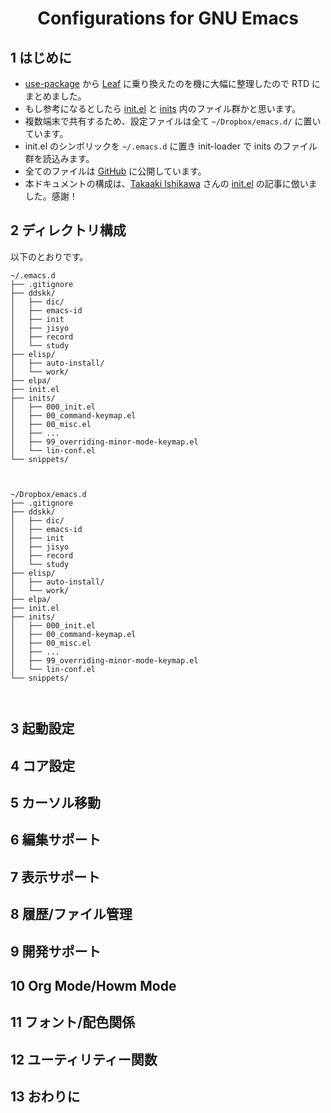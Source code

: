 <h1 style="text-align:center;">Configurations for GNU Emacs</h1>

## 1 はじめに
* [use-package](https://github.com/jwiegley/use-package) から [Leaf](https://github.com/conao3/leaf.el) に乗り換えたのを機に大幅に整理したので RTD にまとめました。
* もし参考になるとしたら [init.el](https://github.com/minorugh/emacs.d/blob/master/init.el) と [inits](https://github.com/minorugh/emacs.d/tree/master/inits) 内のファイル群かと思います。
* 複数端末で共有するため、設定ファイルは全て `~/Dropbox/emacs.d/` に置いています。
* init.el のシンボリックを `~/.emacs.d` に置き init-loader で inits のファイル群を読込みます。
* 全てのファイルは [GitHub](https://github.com/minorugh/emacs.d) に公開しています。 
* 本ドキュメントの構成は、[Takaaki Ishikawa](https://twitter.com/takaxp) さんの [init.el](https://takaxp.github.io/) の記事に倣いました。感謝！ 

## 2 ディレクトリ構成
以下のとおりです。
```
~/.emacs.d
├── .gitignore
├── ddskk/
│   ├── dic/
│   ├── emacs-id
│   ├── init
│   ├── jisyo
│   ├── record
│   └── study
├── elisp/
│   ├── auto-install/
│   └── work/
├── elpa/
├── init.el
├── inits/
│   ├── 000_init.el
│   ├── 00_command-keymap.el
│   ├── 00_misc.el
│   ├── ...
│   ├── 99_overriding-minor-mode-keymap.el
│   └── lin-conf.el
└── snippets/



~/Dropbox/emacs.d
├── .gitignore
├── ddskk/
│   ├── dic/
│   ├── emacs-id
│   ├── init
│   ├── jisyo
│   ├── record
│   └── study
├── elisp/
│   ├── auto-install/
│   └── work/
├── elpa/
├── init.el
├── inits/
│   ├── 000_init.el
│   ├── 00_command-keymap.el
│   ├── 00_misc.el
│   ├── ...
│   ├── 99_overriding-minor-mode-keymap.el
│   └── lin-conf.el
└── snippets/



```

## 3 起動設定

## 4 コア設定

## 5 カーソル移動

## 6 編集サポート

## 7 表示サポート

## 8 履歴/ファイル管理

## 9 開発サポート

## 10 Org Mode/Howm Mode

## 11 フォント/配色関係

## 12 ユーティリティー関数

## 13 おわりに
